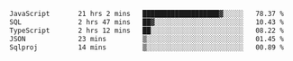 <!--START_SECTION:waka-->

```txt
JavaScript       21 hrs 2 mins   ███████████████████▓░░░░░   78.37 %
SQL              2 hrs 47 mins   ██▓░░░░░░░░░░░░░░░░░░░░░░   10.43 %
TypeScript       2 hrs 12 mins   ██░░░░░░░░░░░░░░░░░░░░░░░   08.22 %
JSON             23 mins         ▒░░░░░░░░░░░░░░░░░░░░░░░░   01.45 %
Sqlproj          14 mins         ▒░░░░░░░░░░░░░░░░░░░░░░░░   00.89 %
```

<!--END_SECTION:waka-->
